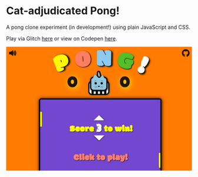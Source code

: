 # Cat-adjudicated Pong!
A pong clone experiment (in development!) using plain JavaScript and CSS.

Play via Glitch [here](https://cat-pong.glitch.me/) or view on Codepen [here](https://codepen.io/denismcdonald/full/JvaBNM/).

![Screenshot](https://github.com/denismcdonald/Cat-Pong/blob/master/Capture1.jpeg)


